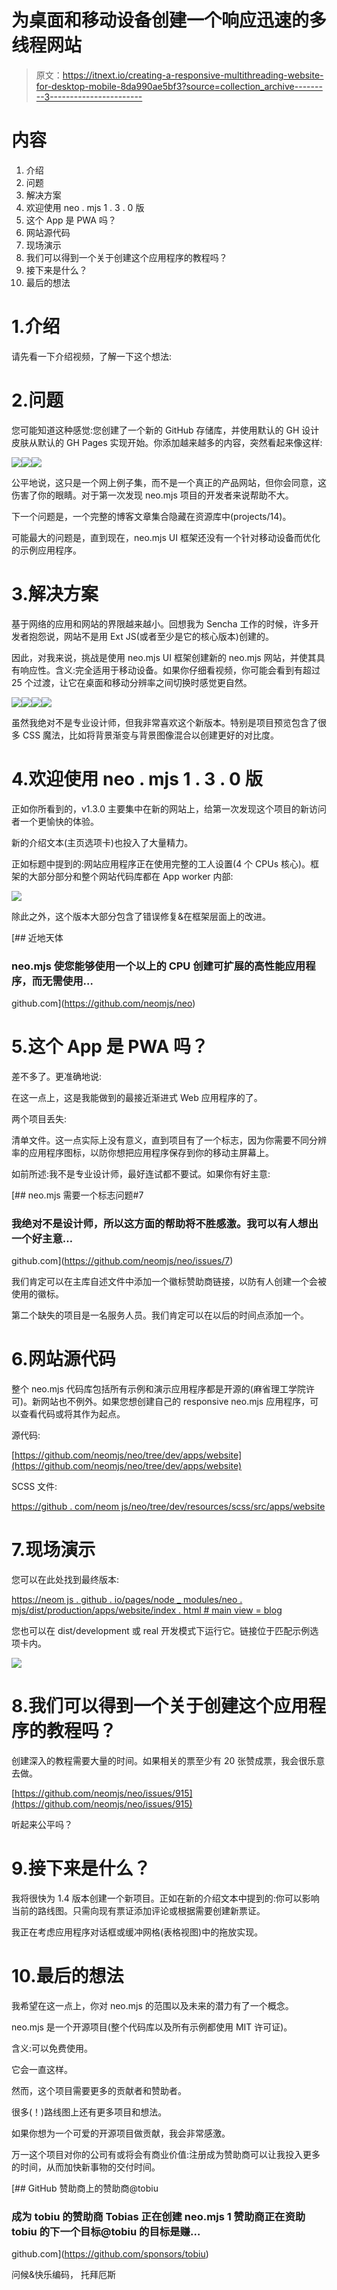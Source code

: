 # 为桌面和移动设备创建一个响应迅速的多线程网站

> 原文：<https://itnext.io/creating-a-responsive-multithreading-website-for-desktop-mobile-8da990ae5bf3?source=collection_archive---------3----------------------->

# 内容

1.  介绍
2.  问题
3.  解决方案
4.  欢迎使用 neo . mjs 1 . 3 . 0 版
5.  这个 App 是 PWA 吗？
6.  网站源代码
7.  现场演示
8.  我们可以得到一个关于创建这个应用程序的教程吗？
9.  接下来是什么？
10.  最后的想法

# 1.介绍

请先看一下介绍视频，了解一下这个想法:

# 2.问题

您可能知道这种感觉:您创建了一个新的 GitHub 存储库，并使用默认的 GH 设计皮肤从默认的 GH Pages 实现开始。你添加越来越多的内容，突然看起来像这样:

![](img/668aade54f81c25e61afdc0effcaf3f3.png)![](img/2aa67a113047cf32cef026ee2e5f4b39.png)![](img/3d1772484a615d8f0924dcd6cd3dcdbb.png)

公平地说，这只是一个网上例子集，而不是一个真正的产品网站，但你会同意，这伤害了你的眼睛。对于第一次发现 neo.mjs 项目的开发者来说帮助不大。

下一个问题是，一个完整的博客文章集合隐藏在资源库中(projects/14)。

可能最大的问题是，直到现在，neo.mjs UI 框架还没有一个针对移动设备而优化的示例应用程序。

# 3.解决方案

基于网络的应用和网站的界限越来越小。回想我为 Sencha 工作的时候，许多开发者抱怨说，网站不是用 Ext JS(或者至少是它的核心版本)创建的。

因此，对我来说，挑战是使用 neo.mjs UI 框架创建新的 neo.mjs 网站，并使其具有响应性。含义:完全适用于移动设备。如果你仔细看视频，你可能会看到有超过 25 个过渡，让它在桌面和移动分辨率之间切换时感觉更自然。

![](img/a63c25ff7a22853f36ab661cc4f811e4.png)![](img/c81bac08c502e2158884c403f92b3c13.png)![](img/2a0a255a6fe372aeeaa90be913bf277d.png)![](img/c05d88fe5e8d748ac6f7b22df2d85eff.png)

虽然我绝对不是专业设计师，但我非常喜欢这个新版本。特别是项目预览包含了很多 CSS 魔法，比如将背景渐变与背景图像混合以创建更好的对比度。

# 4.欢迎使用 neo . mjs 1 . 3 . 0 版

正如你所看到的，v1.3.0 主要集中在新的网站上，给第一次发现这个项目的新访问者一个更愉快的体验。

新的介绍文本(主页选项卡)也投入了大量精力。

正如标题中提到的:网站应用程序正在使用完整的工人设置(4 个 CPUs 核心)。框架的大部分部分和整个网站代码库都在 App worker 内部:

![](img/abf5afd99e1cd3fa7137b0d5e106707a.png)

除此之外，这个版本大部分包含了错误修复&在框架层面上的改进。

[](https://github.com/neomjs/neo) [## 近地天体

### neo.mjs 使您能够使用一个以上的 CPU 创建可扩展的高性能应用程序，而无需使用…

github.com](https://github.com/neomjs/neo) 

# 5.这个 App 是 PWA 吗？

差不多了。更准确地说:

在这一点上，这是我能做到的最接近渐进式 Web 应用程序的了。

两个项目丢失:

清单文件。这一点实际上没有意义，直到项目有了一个标志，因为你需要不同分辨率的应用程序图标，以防你想把应用程序保存到你的移动主屏幕上。

如前所述:我不是专业设计师，最好连试都不要试。如果你有好主意:

[](https://github.com/neomjs/neo/issues/7) [## neo.mjs 需要一个标志问题#7

### 我绝对不是设计师，所以这方面的帮助将不胜感激。我可以有人想出一个好主意…

github.com](https://github.com/neomjs/neo/issues/7) 

我们肯定可以在主库自述文件中添加一个徽标赞助商链接，以防有人创建一个会被使用的徽标。

第二个缺失的项目是一名服务人员。我们肯定可以在以后的时间点添加一个。

# 6.网站源代码

整个 neo.mjs 代码库包括所有示例和演示应用程序都是开源的(麻省理工学院许可)。新网站也不例外。如果您想创建自己的 responsive neo.mjs 应用程序，可以查看代码或将其作为起点。

源代码:

[https://github.com/neomjs/neo/tree/dev/apps/website](https://github.com/neomjs/neo/tree/dev/apps/website)

SCSS 文件:

[https://github . com/neom js/neo/tree/dev/resources/scss/src/apps/website](https://github.com/neomjs/neo/tree/dev/resources/scss/src/apps/website)

# 7.现场演示

您可以在此处找到最终版本:

[https://neom js . github . io/pages/node _ modules/neo . mjs/dist/production/apps/website/index . html # main view = blog](https://neomjs.github.io/pages/node_modules/neo.mjs/dist/production/apps/website/index.html#mainview=blog)

您也可以在 dist/development 或 real 开发模式下运行它。链接位于匹配示例选项卡内。

![](img/d38345d7708bd88cc7b2dc1370d7bf20.png)

# 8.我们可以得到一个关于创建这个应用程序的教程吗？

创建深入的教程需要大量的时间。如果相关的票至少有 20 张赞成票，我会很乐意去做。

[https://github.com/neomjs/neo/issues/915](https://github.com/neomjs/neo/issues/915)

听起来公平吗？

# 9.接下来是什么？

我将很快为 1.4 版本创建一个新项目。正如在新的介绍文本中提到的:你可以影响当前的路线图。只需向现有票证添加评论或根据需要创建新票证。

我正在考虑应用程序对话框或缓冲网格(表格视图)中的拖放实现。

# 10.最后的想法

我希望在这一点上，你对 neo.mjs 的范围以及未来的潜力有了一个概念。

neo.mjs 是一个开源项目(整个代码库以及所有示例都使用 MIT 许可证)。

含义:可以免费使用。

它会一直这样。

然而，这个项目需要更多的贡献者和赞助者。

很多(！)路线图上还有更多项目和想法。

如果你想为一个可爱的开源项目做贡献，我会非常感激。

万一这个项目对你的公司有或将会有商业价值:注册成为赞助商可以让我投入更多的时间，从而加快新事物的交付时间。

[](https://github.com/sponsors/tobiu) [## GitHub 赞助商上的赞助商@tobiu

### 成为 tobiu 的赞助商 Tobias 正在创建 neo.mjs 1 赞助商正在资助 tobiu 的下一个目标@tobiu 的目标是赚…

github.com](https://github.com/sponsors/tobiu) 

问候&快乐编码，
托拜厄斯